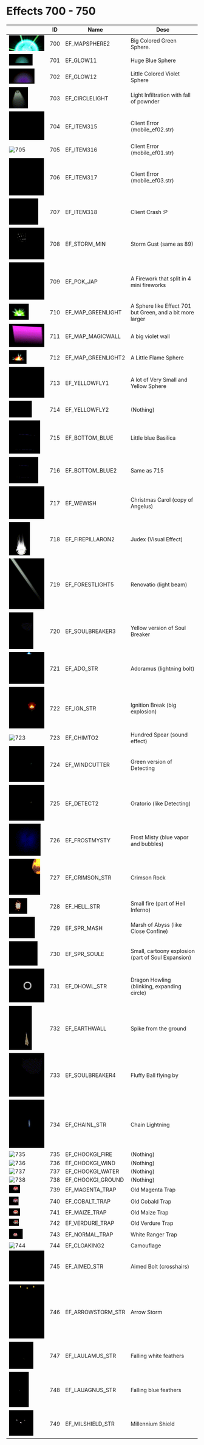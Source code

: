 # Effects 700 - 750

|    | ID | Name | Desc |
|----|----|------|------|
| ![700](700.gif) | 700 | EF_MAPSPHERE2 | Big Colored Green Sphere. |
| ![701](701.gif) | 701 | EF_GLOW11 | Huge Blue Sphere |
| ![702](702.gif) | 702 | EF_GLOW12 | Little Colored Violet Sphere |
| ![703](703.gif) | 703 | EF_CIRCLELIGHT | Light Infiltration with fall of pownder |
| ![704](704.gif) | 704 | EF_ITEM315 | Client Error (mobile_ef02.str) |
| ![705](705.gif) | 705 | EF_ITEM316 | Client Error (mobile_ef01.str) |
| ![706](706.gif) | 706 | EF_ITEM317 | Client Error (mobile_ef03.str) |
| ![707](707.gif) | 707 | EF_ITEM318 | Client Crash :P |
| ![708](708.gif) | 708 | EF_STORM_MIN | Storm Gust (same as 89) |
| ![709](709.gif) | 709 | EF_POK_JAP | A Firework that split in 4 mini fireworks |
| ![710](710.gif) | 710 | EF_MAP_GREENLIGHT | A Sphere like Effect 701 but Green, and a bit more larger |
| ![711](711.gif) | 711 | EF_MAP_MAGICWALL | A big violet wall |
| ![712](712.gif) | 712 | EF_MAP_GREENLIGHT2 | A Little Flame Sphere |
| ![713](713.gif) | 713 | EF_YELLOWFLY1 | A lot of Very Small and Yellow Sphere |
| ![714](714.gif) | 714 | EF_YELLOWFLY2 | (Nothing) |
| ![715](715.gif) | 715 | EF_BOTTOM_BLUE | Little blue Basilica |
| ![716](716.gif) | 716 | EF_BOTTOM_BLUE2 | Same as 715 |
| ![717](717.gif) | 717 | EF_WEWISH | Christmas Carol (copy of Angelus) |
| ![718](718.gif) | 718 | EF_FIREPILLARON2 | Judex (Visual Effect) |
| ![719](719.gif) | 719 | EF_FORESTLIGHT5 | Renovatio (light beam) |
| ![720](720.gif) | 720 | EF_SOULBREAKER3 | Yellow version of Soul Breaker |
| ![721](721.gif) | 721 | EF_ADO_STR | Adoramus (lightning bolt) |
| ![722](722.gif) | 722 | EF_IGN_STR | Ignition Break (big explosion) |
| ![723](723.gif) | 723 | EF_CHIMTO2 | Hundred Spear (sound effect) |
| ![724](724.gif) | 724 | EF_WINDCUTTER | Green version of Detecting |
| ![725](725.gif) | 725 | EF_DETECT2 | Oratorio (like Detecting) |
| ![726](726.gif) | 726 | EF_FROSTMYSTY | Frost Misty (blue vapor and bubbles) |
| ![727](727.gif) | 727 | EF_CRIMSON_STR | Crimson Rock |
| ![728](728.gif) | 728 | EF_HELL_STR | Small fire (part of Hell Inferno) |
| ![729](729.gif) | 729 | EF_SPR_MASH | Marsh of Abyss (like Close Confine) |
| ![730](730.gif) | 730 | EF_SPR_SOULE | Small, cartoony explosion (part of Soul Expansion) |
| ![731](731.gif) | 731 | EF_DHOWL_STR | Dragon Howling (blinking, expanding circle) |
| ![732](732.gif) | 732 | EF_EARTHWALL | Spike from the ground |
| ![733](733.gif) | 733 | EF_SOULBREAKER4 | Fluffy Ball flying by |
| ![734](734.gif) | 734 | EF_CHAINL_STR | Chain Lightning |
| ![735](735.gif) | 735 | EF_CHOOKGI_FIRE | (Nothing) |
| ![736](736.gif) | 736 | EF_CHOOKGI_WIND | (Nothing) |
| ![737](737.gif) | 737 | EF_CHOOKGI_WATER | (Nothing) |
| ![738](738.gif) | 738 | EF_CHOOKGI_GROUND | (Nothing) |
| ![739](739.gif) | 739 | EF_MAGENTA_TRAP | Old Magenta Trap |
| ![740](740.gif) | 740 | EF_COBALT_TRAP | Old Cobald Trap |
| ![741](741.gif) | 741 | EF_MAIZE_TRAP | Old Maize Trap |
| ![742](742.gif) | 742 | EF_VERDURE_TRAP | Old Verdure Trap |
| ![743](743.gif) | 743 | EF_NORMAL_TRAP | White Ranger Trap |
| ![744](744.gif) | 744 | EF_CLOAKING2 | Camouflage |
| ![745](745.gif) | 745 | EF_AIMED_STR | Aimed Bolt (crosshairs) |
| ![746](746.gif) | 746 | EF_ARROWSTORM_STR | Arrow Storm |
| ![747](747.gif) | 747 | EF_LAULAMUS_STR | Falling white feathers |
| ![748](748.gif) | 748 | EF_LAUAGNUS_STR | Falling blue feathers |
| ![749](749.gif) | 749 | EF_MILSHIELD_STR | Millennium Shield |
